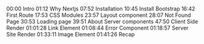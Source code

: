00:00 Intro
01:12 Why Nextjs
07:52 Installation
10:45 Install Bootstrap
16:42 First Route
17:53 CSS Modules
23:57 Layout component
28:07 Not Found Page
30:53 Loading page
39:51 About Server components
47:50 Client Side Render
01:01:28 Link Element
01:08:44 Error Component
01:18:57 Server Site Render
01:33:11 Image Element
01:41:26 Recap
